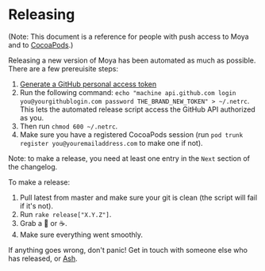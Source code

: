 Releasing
=========

(Note: This document is a reference for people with push access to Moya and to [CocoaPods](https://cocoapods.org/pods/Moya).)

Releasing a new version of Moya has been automated as much as possible. There are a few prereuisite steps:

1. [Generate a GitHub personal access token](https://help.github.com/articles/creating-an-access-token-for-command-line-use/)
1. Run the following command: `echo "machine api.github.com login you@yourgithublogin.com password THE_BRAND_NEW_TOKEN" > ~/.netrc`. This lets the automated release script access the GitHub API authorized as you.
1. Then run `chmod 600 ~/.netrc`.
1. Make sure you have a registered CocoaPods session (run `pod trunk register you@youremailaddress.com` to make one if not).


Note: to make a release, you need at least one entry in the `Next` section of the changelog.

To make a release:

1. Pull latest from master and make sure your git is clean (the script will fail if it's not).
1. Run `rake release["X.Y.Z"]`.
1. Grab a :tea: or :coffee:.
1. Make sure everything went smoothly.

If anything goes wrong, don't panic! Get in touch with someone else who has released, or [Ash](mailto:ash@ashfurrow.com).
